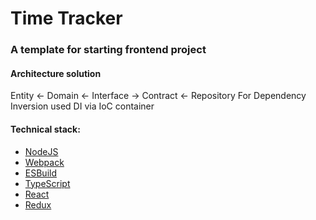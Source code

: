# Time Tracker
### A template for starting frontend project

#### Architecture solution
Entity <- Domain <- Interface -> Contract <- Repository
For Dependency Inversion used DI via IoC container

#### Technical stack:
- [NodeJS](https://github.com/nodejs/node)
- [Webpack](https://github.com/webpack/webpack)
- [ESBuild](https://github.com/evanw/esbuild)
- [TypeScript](https://github.com/microsoft/TypeScript)
- [React](https://github.com/facebook/react)
- [Redux](https://github.com/reduxjs/redux)